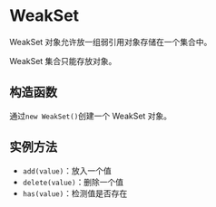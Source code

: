 # WeakSet

WeakSet 对象允许放一组弱引用对象存储在一个集合中。

WeakSet 集合只能存放对象。

## 构造函数

通过`new WeakSet()`创建一个 WeakSet 对象。

## 实例方法

- `add(value)`：放入一个值
- `delete(value)`：删除一个值
- `has(value)`：检测值是否存在